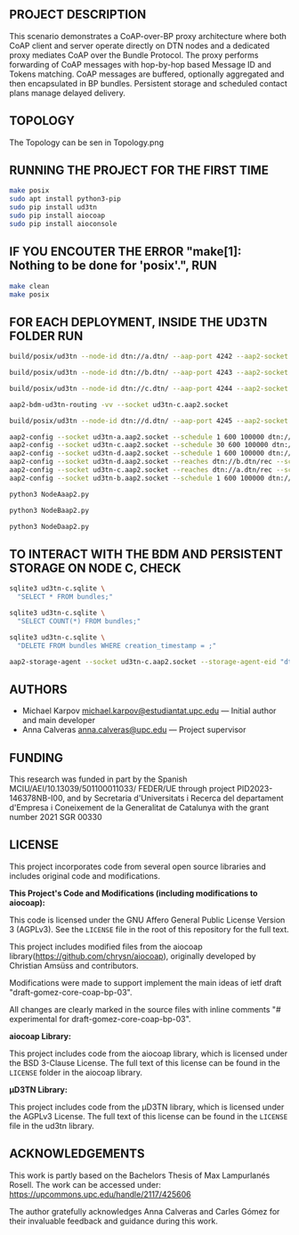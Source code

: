 ## PROJECT DESCRIPTION
 
This scenario demonstrates a CoAP-over-BP proxy architecture where both CoAP client and server operate directly on DTN nodes and a dedicated proxy mediates CoAP over the Bundle Protocol. The proxy performs forwarding of CoAP messages with hop-by-hop based Message ID and Tokens matching. CoAP messages are buffered, optionally aggregated and then encapsulated in BP bundles. Persistent storage and scheduled contact plans manage delayed delivery. 

## TOPOLOGY

The Topology can be sen in Topology.png

## RUNNING THE PROJECT FOR THE FIRST TIME

```bash
make posix
sudo apt install python3-pip
sudo pip install ud3tn
sudo pip install aiocoap
sudo pip install aioconsole
```

## IF YOU ENCOUTER THE ERROR "make[1]: Nothing to be done for 'posix'.", RUN

```bash
make clean
make posix
```

## FOR EACH DEPLOYMENT, INSIDE THE UD3TN FOLDER RUN

```bash
build/posix/ud3tn --node-id dtn://a.dtn/ --aap-port 4242 --aap2-socket ud3tn-a.aap2.socket --cla "tcpclv3:*,4224"
```

```bash
build/posix/ud3tn --node-id dtn://b.dtn/ --aap-port 4243 --aap2-socket ud3tn-b.aap2.socket --cla "tcpclv3:*,4225"
```

```bash
build/posix/ud3tn --node-id dtn://c.dtn/ --aap-port 4244 --aap2-socket ud3tn-c.aap2.socket --cla "sqlite:ud3tn-c.sqlite;tcpclv3:*,4226" --external-dispatch
```

```bash
aap2-bdm-ud3tn-routing -vv --socket ud3tn-c.aap2.socket
```

```bash
build/posix/ud3tn --node-id dtn://d.dtn/ --aap-port 4245 --aap2-socket ud3tn-d.aap2.socket --cla "tcpclv3:*,4227"
```

```bash
aap2-config --socket ud3tn-a.aap2.socket --schedule 1 600 100000 dtn://c.dtn/ --reaches dtn://b.dtn/ --reaches dtn://d.dtn/  tcpclv3:localhost:4226
aap2-config --socket ud3tn-c.aap2.socket --schedule 30 600 100000 dtn://d.dtn/ --reaches dtn://b.dtn/ tcpclv3:localhost:4227 
aap2-config --socket ud3tn-d.aap2.socket --schedule 1 600 100000 dtn://c.dtn/ --reaches dtn://a.dtn/ tcpclv3:localhost:4226
aap2-config --socket ud3tn-d.aap2.socket --reaches dtn://b.dtn/rec --schedule 1 600 100000  dtn://b.dtn/ tcpclv3:localhost:4225
aap2-config --socket ud3tn-c.aap2.socket --reaches dtn://a.dtn/rec --schedule 1 600 100000 dtn://a.dtn/ tcpclv3:localhost:4224 
aap2-config --socket ud3tn-b.aap2.socket --schedule 1 600 100000 dtn://d.dtn/ --reaches dtn://c.dtn/ --reaches dtn://a.dtn/ tcpclv3:localhost:4227
```

```bash
python3 NodeAaap2.py
```

```bash
python3 NodeBaap2.py
```

```bash
python3 NodeDaap2.py
```

## TO INTERACT WITH THE BDM AND PERSISTENT STORAGE ON NODE C, CHECK

```bash
sqlite3 ud3tn-c.sqlite \
  "SELECT * FROM bundles;"

sqlite3 ud3tn-c.sqlite \
  "SELECT COUNT(*) FROM bundles;"

sqlite3 ud3tn-c.sqlite \
  "DELETE FROM bundles WHERE creation_timestamp = ;"

aap2-storage-agent --socket ud3tn-c.aap2.socket --storage-agent-eid "dtn://c.dtn/sqlite" push --dest-eid-glob "*"
```

## AUTHORS

- Michael Karpov <michael.karpov@estudiantat.upc.edu> — Initial author and main developer
- Anna Calveras <anna.calveras@upc.edu> — Project supervisor

## FUNDING

This research was funded in part by the Spanish MCIU/AEI/10.13039/501100011033/ FEDER/UE through project PID2023-146378NB-I00, and by Secretaria d'Universitats i Recerca del departament d'Empresa i Coneixement de la Generalitat de Catalunya with the grant number 2021 SGR 00330

## LICENSE

This project incorporates code from several open source libraries and includes original code and modifications.

**This Project's Code and Modifications (including modifications to aiocoap):**

This code is licensed under the GNU Affero General Public License Version 3 (AGPLv3). See the `LICENSE` file in the root of this repository for the full text.

This project includes modified files from the aiocoap library(https://github.com/chrysn/aiocoap), originally developed by Christian Amsüss and contributors.

Modifications were made to support implement the main ideas of ietf draft "draft-gomez-core-coap-bp-03".

All changes are clearly marked in the source files with inline comments "# experimental for draft-gomez-core-coap-bp-03".

**aiocoap Library:**

This project includes code from the aiocoap library, which is licensed under the BSD 3-Clause License. The full text of this license can be found in the `LICENSE` folder in the aiocoap library.

**µD3TN Library:**

This project includes code from the µD3TN library, which is licensed under the AGPLv3 License. The full text of this license can be found in the `LICENSE` file in the ud3tn library.

## ACKNOWLEDGEMENTS

This work is partly based on the Bachelors Thesis of Max Lampurlanés Rosell. The work can be accessed under: https://upcommons.upc.edu/handle/2117/425606

The author gratefully acknowledges Anna Calveras and Carles Gómez for their invaluable feedback and guidance during this work.
